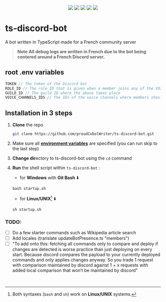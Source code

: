 <div align="center">
<img src="https://img.shields.io/badge/typescript-%23007ACC.svg?style=for-the-badge&logo=typescript&logoColor=white">
<img src="https://img.shields.io/badge/node.js-6DA55F?style=for-the-badge&logo=node.js&logoColor=white">
<img src="https://img.shields.io/badge/Discord-%235865F2.svg?style=for-the-badge&logo=discord&logoColor=white">
<img src="https://img.shields.io/badge/ESLint-4B3263?style=for-the-badge&logo=eslint&logoColor=white">
<img src="https://img.shields.io/badge/NODEMON-%23323330.svg?style=for-the-badge&logo=nodemon&logoColor=%BBDEAD">
</div>

# ts-discord-bot
 A bot written in TypeScript made for a French community server
> **Note**
> **All debug logs are written in French due to the bot being centered around a French Discord server.**

## root **.env** variables

```js
TOKEN // The token of the Discord bot
ROLE_ID // The role ID that is given when a member joins any of the VOICE_CHANNELS_IDS
GUILD_ID // The guild ID where the above takes place
VOICE_CHANNELS_IDS // The IDs of the voice channels where members should receive the role once they connect to them
```

## Installation in 3 steps

1. **Clone** the repo
   ```bash
   git clone https://github.com/proudCobolWriter/ts-discord-bot.git
   ```

2. Make sure all [**environment variables**](#root-env-variables) are specified (you can run skip to the last step)

3. **Change dir**ectory to ts-discord-bot using the ``cd`` command

4. **Run** the shell script within ``ts-discord-bot`` :

   * for **Windows** with **Git Bash** ⬇️
   ```
   bash startup.sh
   ```
   * for **Linux/UNIX**[^1] ⬇️
   ```
   sh startup.sh
   ```

### TODO:
- [ ] Do a few starter commands such as Wikipedia article search
- [ ] Add locales (translate updateBotPresence.ts "members")
- [ ] "To add onto this: fetching all commands only to compare and deploy if changes are detected is worse practice than just deploying on every start. Because discord compares the payload to your currently deployed commands and only applies changes anyway. So you trade 1 request with comparison maintained by discord against 1 + x requests with added local comparison that won’t be maintained by discord"

<br>

[^1]: Both syntaxes (``bash`` and ``sh``) work on **Linux/UNIX** systems.